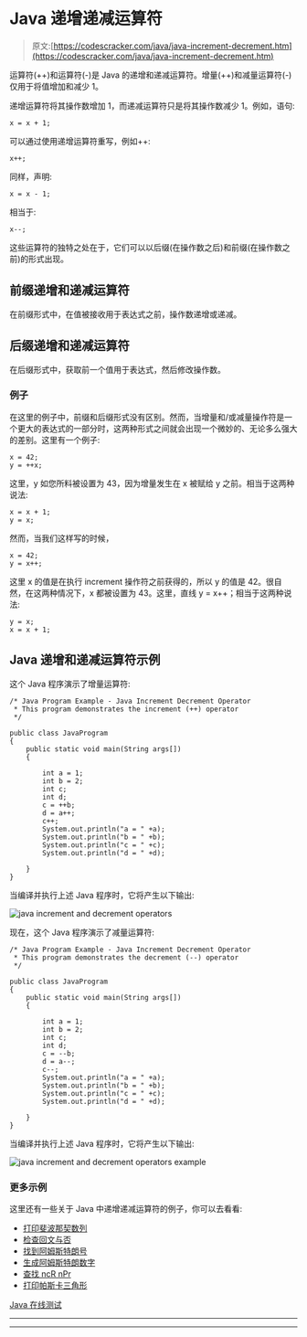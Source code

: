 # Java 递增递减运算符

> 原文:[https://codescracker.com/java/java-increment-decrement.htm](https://codescracker.com/java/java-increment-decrement.htm)

运算符(++)和运算符(-)是 Java 的递增和递减运算符。增量(++)和减量运算符(-)仅用于将值增加和减少 1。

递增运算符将其操作数增加 1，而递减运算符只是将其操作数减少 1。例如，语句:

```
x = x + 1;
```

可以通过使用递增运算符重写，例如++:

```
x++;
```

同样，声明:

```
x = x - 1;
```

相当于:

```
x--;
```

这些运算符的独特之处在于，它们可以以后缀(在操作数之后)和前缀(在操作数之前)的形式出现。

## 前缀递增和递减运算符

在前缀形式中，在值被接收用于表达式之前，操作数递增或递减。

## 后缀递增和递减运算符

在后缀形式中，获取前一个值用于表达式，然后修改操作数。

### 例子

在这里的例子中，前缀和后缀形式没有区别。然而，当增量和/或减量操作符是一个更大的表达式的一部分时，这两种形式之间就会出现一个微妙的、无论多么强大的差别。这里有一个例子:

```
x = 42;
y = ++x;
```

这里，y 如您所料被设置为 43，因为增量发生在 x 被赋给 y 之前。相当于这两种说法:

```
x = x + 1;
y = x;
```

然而，当我们这样写的时候，

```
x = 42;
y = x++;
```

这里 x 的值是在执行 increment 操作符之前获得的，所以 y 的值是 42。很自然，在这两种情况下，x 都被设置为 43。这里，直线 y = x++；相当于这两种说法:

```
y = x;
x = x + 1;
```

## Java 递增和递减运算符示例

这个 Java 程序演示了增量运算符:

```
/* Java Program Example - Java Increment Decrement Operator
 * This program demonstrates the increment (++) operator 
 */

public class JavaProgram
{   
    public static void main(String args[])
    {

        int a = 1;
        int b = 2;
        int c;
        int d;
        c = ++b;
        d = a++;
        c++;
        System.out.println("a = " +a);
        System.out.println("b = " +b);
        System.out.println("c = " +c);
        System.out.println("d = " +d);

    }
}
```

当编译并执行上述 Java 程序时，它将产生以下输出:

![java increment and decrement operators](../Images/337bcf2021219f921ceb5d15d7f0113c.png)

现在，这个 Java 程序演示了减量运算符:

```
/* Java Program Example - Java Increment Decrement Operator
 * This program demonstrates the decrement (--) operator 
 */

public class JavaProgram
{   
    public static void main(String args[])
    {

        int a = 1;
        int b = 2;
        int c;
        int d;
        c = --b;
        d = a--;
        c--;
        System.out.println("a = " +a);
        System.out.println("b = " +b);
        System.out.println("c = " +c);
        System.out.println("d = " +d);

    }
}
```

当编译并执行上述 Java 程序时，它将产生以下输出:

![java increment and decrement operators example](../Images/1bbfdc6db01ef5e463bca8d00a06a21d.png)

### 更多示例

这里还有一些关于 Java 中递增递减运算符的例子，你可以去看看:

*   [打印斐波那契数列](/java/program/java-program-print-fibonacci-series.htm)
*   [检查回文与否](/java/program/java-program-check-palindrome.htm)
*   [找到阿姆斯特朗号](/java/program/java-program-find-armstrong-number.htm)
*   [生成阿姆斯特朗数字](/java/program/java-program-generate-armstrong-number.htm)
*   [查找 ncR nPr](/java/program/java-program-find-ncr-npr.htm)
*   [打印帕斯卡三角形](/java/program/java-program-print-pascal-triangle.htm)

[Java 在线测试](/exam/showtest.php?subid=1)

* * *

* * *